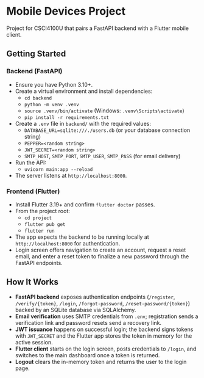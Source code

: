 # Mobile Devices Project

Project for CSCI4100U that pairs a FastAPI backend with a Flutter mobile client.

## Getting Started

### Backend (FastAPI)
- Ensure you have Python 3.10+.
- Create a virtual environment and install dependencies:
  - `cd backend`
  - `python -m venv .venv`
  - `source .venv/bin/activate` (Windows: `.venv\Scripts\activate`)
  - `pip install -r requirements.txt`
- Create a `.env` file in `backend/` with the required values:
  - `DATABASE_URL=sqlite:///./users.db` (or your database connection string)
  - `PEPPER=<random string>`
  - `JWT_SECRET=<random string>`
  - `SMTP_HOST`, `SMTP_PORT`, `SMTP_USER`, `SMTP_PASS` (for email delivery)
- Run the API:
  - `uvicorn main:app --reload`
- The server listens at `http://localhost:8000`.

### Frontend (Flutter)
- Install Flutter 3.19+ and confirm `flutter doctor` passes.
- From the project root:
  - `cd project`
  - `flutter pub get`
  - `flutter run`
- The app expects the backend to be running locally at `http://localhost:8000` for authentication.
- Login screen offers navigation to create an account, request a reset email, and enter a reset token to finalize a new password through the FastAPI endpoints.

## How It Works
- **FastAPI backend** exposes authentication endpoints (`/register`, `/verify/{token}`, `/login`, `/forgot-password`, `/reset-password/{token}`) backed by an SQLite database via SQLAlchemy.
- **Email verification** uses SMTP credentials from `.env`; registration sends a verification link and password resets send a recovery link.
- **JWT issuance** happens on successful login; the backend signs tokens with `JWT_SECRET` and the Flutter app stores the token in memory for the active session.
- **Flutter client** starts on the login screen, posts credentials to `/login`, and switches to the main dashboard once a token is returned.
- **Logout** clears the in-memory token and returns the user to the login page.
